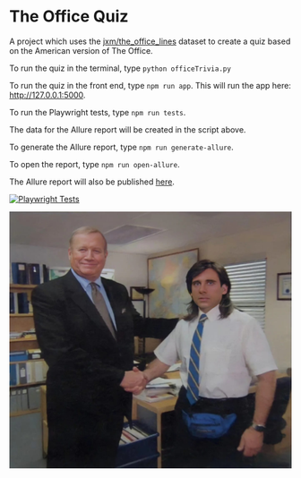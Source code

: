 # The Office Quiz

A project which uses the [jxm/the_office_lines](https://huggingface.co/datasets/jxm/the_office_lines/blob/main/README.md) dataset to create a quiz based on the American version of The Office.

To run the quiz in the terminal, type `python officeTrivia.py`

To run the quiz in the front end, type `npm run app`. This will run the app here: http://127.0.0.1:5000.

To run the Playwright tests, type `npm run tests`.

The data for the Allure report will be created in the script above.

To generate the Allure report, type `npm run generate-allure`.

To open the report, type `npm run open-allure`.

The Allure report will also be published [here](https://tomgilbert84.github.io/TheOfficeQuiz/). 

[![Playwright Tests](https://github.com/TomGilbert84/TheOfficeQuiz/actions/workflows/playwright.yml/badge.svg)](https://tomgilbert84.github.io/TheOfficeQuiz/)

![The Office!](/the-office-handshake.jpg "Michael handshake")
